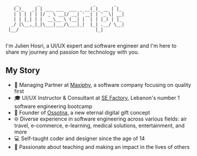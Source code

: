 ```
    _       _                    _       _
   (_)_   _| | ___ ___  ___ _ __(_)_ __ | |_
   | | | | | |/ _ \ __|/ __| '__| | '_ \| __|
   | | |_| | |  __\__ \ (__| |  | | |_) | |_
  _/ |\__,_|_|\___|___/\___|_|  |_| .__/ \__|
 |__/                             |_|
 
```

I'm Julien Hosri, a UI/UX expert and software engineer and I'm here to share my journey and passion for technology with you.

## My Story

- 🚀 Managing Partner at [Maxiphy](https://www.maxiphy.com/), a software company focusing on quality first
- 🎓 UI/UX Instructor & Consultant at [SE Factory](https://sefactory.io/), Lebanon's number 1 software engineering bootcamp
- 📖 Founder of [Ossotna](https://www.ossotna.com/), a new eternal digital gift concept
- 🌐 Diverse experience in software engineering across various fields: air travel, e-commerce, e-learning, medical solutions, entertainment, and more
- 💻 Self-taught coder and designer since the age of 14
- 🎨 Passionate about teaching and making an impact in the lives of others
